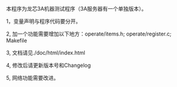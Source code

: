 本程序为龙芯3A机器测试程序（3A服务器有一个单独版本）。

1，变量声明与程序代码要分开。

2, 加一个功能需要增加以下地方：operate/items.h; operate/register.c; Makefile

3, 文档请见./doc/html/index.html

4, 修改后请更新版本号和Changelog

5, 网络功能需要改进。
